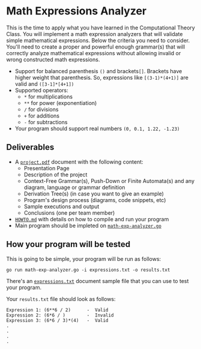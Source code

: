 Math Expressions Analyzer
=========================

This is the time to apply what you have learned in the Computational Theory Class.
You will implement a math expression analyzers that will validate simple mathematical expressions. Below the criteria you need to consider. You'll need to create a proper and powerful enough grammar(s) that will correctly analyze mathematical expressions without allowing invalid or wrong constructed math expressions.

- Support for balanced parenthesis `()` and brackets`[]`. Brackets have higher weight that parenthesis. So, expressions like `[(3-1)*(4+1)]`  are valid and `([3-1]*[4+1])`
- Supported operators:
  - `*` for multiplications
  - `**` for power (exponentiation) 
  - `/` for divisions
  - `+` for additions
  - `-` for subtractions
- Your program should support real numbers `(0, 0.1, 1.22, -1.23)`


Deliverables
------------
- A [`project.pdf`](./project.pdf) document with the following content:
  - Presentation Page
  - Description of the project
  - Context-Free Grammar(s), Push-Down or Finite Automata(s) and any diagram, language or grammar definition
  - Derivation Tree(s) (in case you want to give an example)
  - Program's design process (diagrams, code snippets, etc)
  - Sample executions and output
  - Conclusions (one per team member)
- [`HOWTO.md`](./HOWTO.md) with details on how to compile and run your program
- Main program should be impleted on [`math-exp-analyzer.go`](./math-exp-analyzer.go)


How your program will be tested
-------------------------------

This is going to be simple, your program will be run as follows:

```
go run math-exp-analyzer.go -i expressions.txt -o results.txt
```

There's an [`expressions.txt`](expressions.txt) document sample file that you can use to test your program.

Your `results.txt` file should look as follows:

```
Expression 1: (6**6 / 2)      -  Valid
Expression 2: (6*6 / )        -  Invalid
Expression 3: (6*6 / 3)*(4)   -  Valid
.
.
.
.
```


